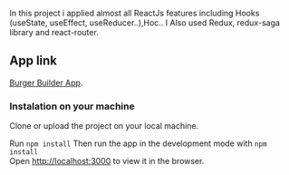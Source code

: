 In this project i applied almost all ReactJs features including Hooks (useState, useEffect, useReducer..),Hoc.. I Also used Redux, redux-saga library and react-router.

## App link 
[Burger Builder App](https://react-burger-builder-d4415.web.app).



### Instalation on your machine
Clone or upload the project on your local machine.

Run `npm install` 
Then run the app in the development mode with  `npm install` <br />
Open [http://localhost:3000](http://localhost:3000) to view it in the browser.











